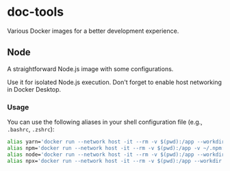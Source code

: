 # doc-tools

Various Docker images for a better development experience.

## Node

A straightforward Node.js image with some configurations.

Use it for isolated Node.js execution. Don't forget to enable host networking in Docker Desktop.

### Usage

You can use the following aliases in your shell configuration file (e.g., `.bashrc`, `.zshrc`):

```sh
alias yarn='docker run --network host -it --rm -v $(pwd):/app --workdir /app fullpipe/node:lts yarn'
alias npm='docker run --network host -it --rm -v $(pwd):/app -v ~/.npm:/root/.npm -v ~/.npmrc:/root/.npmrc fullpipe/node:lts npm'
alias node='docker run --network host -it --rm -v $(pwd):/app --workdir /app fullpipe/node:lts node'
alias npx='docker run --network host -it --rm -v $(pwd):/app --workdir /app fullpipe/node:lts npx'
```
